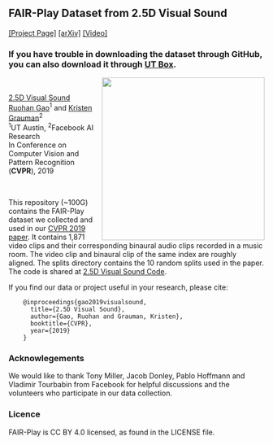 ## FAIR-Play Dataset from 2.5D Visual Sound
[[Project Page]](http://vision.cs.utexas.edu/projects/2.5D_visual_sound/)    [[arXiv]](https://arxiv.org/abs/1812.04204) [[Video]](https://www.youtube.com/watch?v=Wrx3pv_ixdI)<br/>

### If you have trouble in downloading the dataset through GitHub, you can also download it through [UT Box](https://utexas.box.com/s/1o0ao4chwi7roq38o8dv8t3lt1pgb24l).


<img src='data_collection_rig.png' align="right" width=320>

<br/>

[2.5D Visual Sound](https://arxiv.org/abs/1812.04204)  
 [Ruohan Gao](https://www.cs.utexas.edu/~rhgao/)<sup>1</sup> and [Kristen Grauman](http://www.cs.utexas.edu/~grauman/)<sup>2</sup> <br/>
 <sup>1</sup>UT Austin, <sup>2</sup>Facebook AI Research  
 In Conference on Computer Vision and Pattern Recognition (**CVPR**), 2019  
 
<br/>
 
This repository (~100G) contains the FAIR-Play dataset we collected and used in our [CVPR 2019 paper](http://vision.cs.utexas.edu/projects/2.5D_visual_sound). It contains 1,871 video clips and their corresponding binaural audio clips recorded in a music room. The video clip and binaural clip of the same index are roughly aligned. The splits directory contains the 10 random splits used in the paper. The code is shared at [2.5D Visual Sound Code](https://github.com/facebookresearch/2.5D-Visual-Sound). 

If you find our data or project useful in your research, please cite:

        @inproceedings{gao2019visualsound,
          title={2.5D Visual Sound},
          author={Gao, Ruohan and Grauman, Kristen},
          booktitle={CVPR},
          year={2019}
        }

### Acknowlegements
We would like to thank Tony Miller, Jacob Donley, Pablo Hoffmann and Vladimir Tourbabin from Facebook for helpful discussions and the volunteers who participate in our data collection.

### Licence
FAIR-Play is CC BY 4.0 licensed, as found in the LICENSE file.
